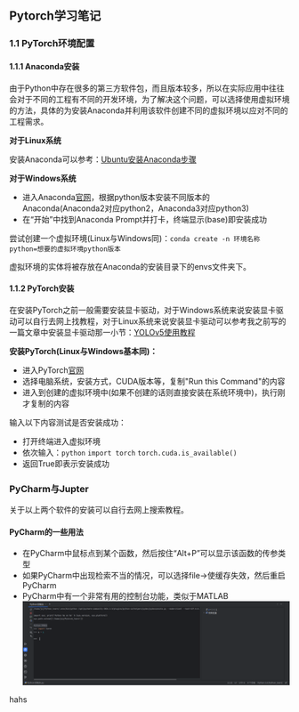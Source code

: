 ## Pytorch学习笔记

### 1.1 PyTorch环境配置

#### 1.1.1 Anaconda安装

由于Python中存在很多的第三方软件包，而且版本较多，所以在实际应用中往往会对于不同的工程有不同的开发环境，为了解决这个问题，可以选择使用虚拟环境的方法，具体的为安装Anaconda并利用该软件创建不同的虚拟环境以应对不同的工程需求。

**对于Linux系统**

安装Anaconda可以参考：[Ubuntu安装Anaconda步骤](https://blog.csdn.net/KRISNAT/article/details/124041869)

**对于Windows系统**

* 进入Anaconda[官网](https://repo.anaconda.com)，根据python版本安装不同版本的Anaconda(Anaconda2对应python2，Anaconda3对应python3)
* 在“开始”中找到Anaconda Prompt并打卡，终端显示(base)即安装成功

尝试创建一个虚拟环境(Linux与Windows同)：`conda create -n 环境名称 python=想要的虚拟环境python版本`

虚拟环境的实体将被存放在Anaconda的安装目录下的envs文件夹下。

#### 1.1.2 PyTorch安装

在安装PyTorch之前一般需要安装显卡驱动，对于Windows系统来说安装显卡驱动可以自行去网上找教程，对于Linux系统来说安装显卡驱动可以参考我之前写的一篇文章中安装显卡驱动那一小节：[YOLOv5使用教程](https://xiaozan-hust.github.io/2024/08/17/%E6%8A%80%E6%9C%AF%E7%AC%94%E8%AE%B0-YOLOv5%E4%BD%BF%E7%94%A8%E6%95%99%E7%A8%8B/)

**安装PyTorch(Linux与Windows基本同)：**

* 进入PyTorch[官网](https://pytorch.org/get-started/locally/)
* 选择电脑系统，安装方式，CUDA版本等，复制"Run this Command"的内容
* 进入到创建的虚拟环境中(如果不创建的话则直接安装在系统环境中)，执行刚才复制的内容

输入以下内容测试是否安装成功：

* 打开终端进入虚拟环境
* 依次输入：`python`  `import torch`   `torch.cuda.is_available()`
* 返回True即表示安装成功

### PyCharm与Jupter

关于以上两个软件的安装可以自行去网上搜索教程。

#### PyCharm的一些用法

* 在PyCharm中鼠标点到某个函数，然后按住“Alt+P”可以显示该函数的传参类型
* 如果PyCharm中出现检索不当的情况，可以选择file->使缓存失效，然后重启PyCharm
* PyCharm中有一个非常有用的控制台功能，类似于MATLAB ![python控制台](imgs/01.png)

hahs